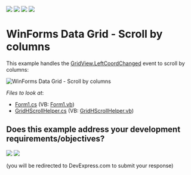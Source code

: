 <!-- default badges list -->
![](https://img.shields.io/endpoint?url=https://codecentral.devexpress.com/api/v1/VersionRange/128629757/13.1.4%2B)
[![](https://img.shields.io/badge/Open_in_DevExpress_Support_Center-FF7200?style=flat-square&logo=DevExpress&logoColor=white)](https://supportcenter.devexpress.com/ticket/details/E2481)
[![](https://img.shields.io/badge/📖_How_to_use_DevExpress_Examples-e9f6fc?style=flat-square)](https://docs.devexpress.com/GeneralInformation/403183)
[![](https://img.shields.io/badge/💬_Leave_Feedback-feecdd?style=flat-square)](#does-this-example-address-your-development-requirementsobjectives)
<!-- default badges end -->

# WinForms Data Grid - Scroll by columns

This example handles the [GridView.LeftCoordChanged](https://docs.devexpress.com/WindowsForms/DevExpress.XtraGrid.Views.Grid.GridView.LeftCoordChanged) event to scroll by columns:

![WinForms Data Grid - Scroll by columns](https://raw.githubusercontent.com/DevExpress-Examples/how-to-implement-scrolling-by-columns-in-the-grid-e2481/13.1.4%2B/media/winforms-grid-scroll-by-column.gif)


*Files to look at*:

* [Form1.cs](./CS/WindowsApplication3/Form1.cs) (VB: [Form1.vb](./VB/WindowsApplication3/Form1.vb))
* [GridHScrollHelper.cs](./CS/WindowsApplication3/GridHScrollHelper.cs) (VB: [GridHScrollHelper.vb](./VB/WindowsApplication3/GridHScrollHelper.vb))
<!-- feedback -->
## Does this example address your development requirements/objectives?

[<img src="https://www.devexpress.com/support/examples/i/yes-button.svg"/>](https://www.devexpress.com/support/examples/survey.xml?utm_source=github&utm_campaign=winforms-grid-scrolling-by-columns&~~~was_helpful=yes) [<img src="https://www.devexpress.com/support/examples/i/no-button.svg"/>](https://www.devexpress.com/support/examples/survey.xml?utm_source=github&utm_campaign=winforms-grid-scrolling-by-columns&~~~was_helpful=no)

(you will be redirected to DevExpress.com to submit your response)
<!-- feedback end -->
